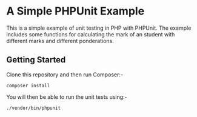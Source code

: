 A Simple PHPUnit Example
========================

This is a simple example of unit testing in PHP with PHPUnit. The example includes some functions for calculating the mark of an student with different marks and different ponderations.

Getting Started
---------------

Clone this repository and then run Composer:-

```
composer install
```

You will then be able to run the unit tests using:-

```
./vendor/bin/phpunit
```
